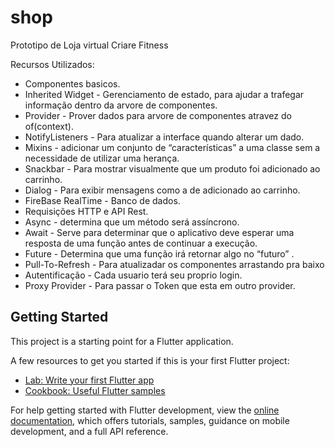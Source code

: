 # shop

Prototipo de Loja virtual Criare Fitness

Recursos Utilizados:
- Componentes basicos.
- Inherited Widget - Gerenciamento de estado, para ajudar a trafegar informação dentro da arvore de componentes.
- Provider - Prover dados para arvore de componentes atravez do of(context).
- NotifyListeners - Para atualizar a interface quando alterar um dado.
- Mixins - adicionar um conjunto de “características” a uma classe sem a necessidade de utilizar uma herança.
- Snackbar - Para mostrar visualmente que um produto foi adicionado ao carrinho.
- Dialog - Para exibir mensagens como a de adicionado ao carrinho.
- FireBase RealTime - Banco de dados.
- Requisições HTTP e API Rest.
- Async - determina que um método será assíncrono.
- Await - Serve para determinar que o aplicativo deve esperar uma resposta de uma função antes de continuar a execução.
- Future - Determina que uma função irá retornar algo no “futuro” .
- Pull-To-Refresh - Para atualizadar os componentes arrastando pra baixo
- Autentificação - Cada usuario terá seu proprio login.
- Proxy Provider - Para passar o Token que esta em outro provider.

## Getting Started

This project is a starting point for a Flutter application.

A few resources to get you started if this is your first Flutter project:

- [Lab: Write your first Flutter app](https://docs.flutter.dev/get-started/codelab)
- [Cookbook: Useful Flutter samples](https://docs.flutter.dev/cookbook)

For help getting started with Flutter development, view the
[online documentation](https://docs.flutter.dev/), which offers tutorials,
samples, guidance on mobile development, and a full API reference.
